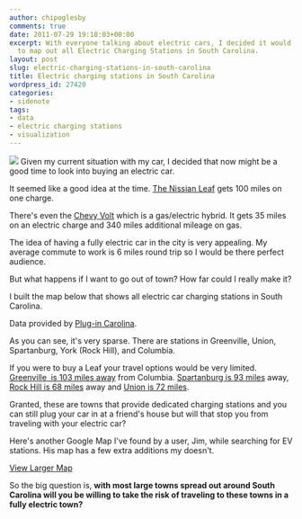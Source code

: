 ```yaml
---
author: chipoglesby
comments: true
date: 2011-07-29 19:18:03+00:00
excerpt: With everyone talking about electric cars, I decided it would be a good idea
  to map out all Electric Charging Stations in South Carolina.
layout: post
slug: electric-charging-stations-in-south-carolina
title: Electric charging stations in South Carolina
wordpress_id: 27420
categories:
- sidenote
tags:
- data
- electric charging stations
- visualization
---
```


[![](http://farm4.static.flickr.com/3352/3472227602_d51ee94a13.jpg)](http://www.flickr.com/photos/chipoglesby/3472227602/)
Given my current situation with my car, I decided that now might be a good time to look into buying an electric car.

It seemed like a good idea at the time. [The Nissian Leaf](http://www.nissanusa.com/leaf-electric-car/index?next=header.vlp.postcard.picture.thumbnail.#/leaf-electric-car/index) gets 100 miles on one charge.

There's even the [Chevy Volt](http://www.chevrolet.com/volt/) which is a gas/electric hybrid. It gets 35 miles on an electric charge and 340 miles additional mileage on gas.

The idea of having a fully electric car in the city is very appealing. My average commute to work is 6 miles round trip so I would be there perfect audience.

But what happens if I want to go out of town? How far could I really make it?

I built the map below that shows all electric car charging stations in South Carolina.



Data provided by [Plug-in Carolina](http://www.plugincarolina.org/).

As you can see, it's very sparse. There are stations in Greenville, Union, Spartanburg, York (Rock Hill), and Columbia.

If you were to buy a Leaf your travel options would be very limited. [Greenville  is 103 miles away](http://maps.google.com/maps?saddr=Columbia+SC&daddr=Greenville+SC&hl=en&ll=34.427302,-81.713562&spn=1.225608,2.705383&sll=34.47372,-81.50173&sspn=1.224943,2.705383&geocode=FUbPBgIdwoEr-ynj0TF5aaX4iDGW-nmz9Ago8w%3BFQrPEwIdZsQW-ykFEfpiZo9XiDGWdiW_d52q2A&mra=ls&z=9) from Columbia. [Spartanburg is 93 miles](http://maps.google.com/maps?saddr=Columbia+SC&daddr=Spartanburg+SC&hl=en&sll=34.463542,-80.996704&sspn=1.225076,2.705383&geocode=FUbPBgIdwoEr-ynj0TF5aaX4iDGW-nmz9Ago8w%3BFb9JFQId8NAd-ykLRpemGZ5XiDHJftrKOCiLWw&mra=ls&z=9) away, [Rock Hill is 68 miles](http://maps.google.com/maps?saddr=Columbia+SC&daddr=Rock+Hill,+SC&hl=en&sll=34.463542,-80.996704&sspn=1.225076,2.705383&geocode=FUbPBgIdwoEr-ynj0TF5aaX4iDGW-nmz9Ago8w%3BFUPpFAIdyqcr-yll-8pFqoxWiDHwiQzlRYx6xw&mra=ls&z=9) away and [Union is 72 miles](http://maps.google.com/maps?saddr=Columbia+SC&daddr=Union+SC&hl=en&ll=34.357042,-81.329041&spn=1.226637,2.705383&sll=34.463542,-80.996704&sspn=1.225076,2.705383&geocode=FUbPBgIdwoEr-ynj0TF5aaX4iDGW-nmz9Ago8w%3BFRS3EQIdYYUi-ymniuTkf7FXiDGoHIfEqLW3FQ&mra=ls&z=9).

Granted, these are towns that provide dedicated charging stations and you can still plug your car in at a friend's house but will that stop you from traveling with your electric car?

Here's another Google Map I've found by a user, Jim, while searching for EV stations. His map has a few extra additions my doesn't.


[View Larger Map](http://maps.google.com/maps/ms?ie=UTF8&oe=UTF8&msa=0&msid=212147485395106951017.0004718774981673645e5&ll=34.157273,-80.386963&spn=2.210948,3.525346&source=embed)

So the big question is, **with most large towns spread out around South Carolina will you be willing to take the risk of traveling to these towns in a fully electric town?**
